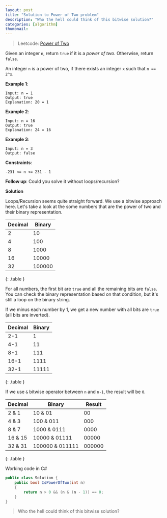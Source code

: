 ```yaml
---
layout: post
title: "Solution to Power of Two problem"
description: "Who the hell could think of this bitwise solution?"
categories: [algorithm]
thumbnail:
---
```


> Leetcode: [Power of Two](https://leetcode.com/problems/power-of-two/)

Given an integer `n`, return `true` if it is a *power of two*. Otherwise, return `false`.

An integer `n` is a power of two, if there exists an integer `x` such that `n == 2^x`.

**Example 1**:
```
Input: n = 1
Output: true
Explanation: 20 = 1
```

**Example 2**:
```
Input: n = 16
Output: true
Explanation: 24 = 16
```

**Example 3**:
```
Input: n = 3
Output: false
```

**Constraints**:
```
-231 <= n <= 231 - 1
```

**Follow up**: Could you solve it without loops/recursion?

<!-- more -->

**Solution**

Loops/Recursion seems quite straight forward. We use a bitwise approach here. Let's take a look at
the some numbers that are the power of two and their binary representation.

| Decimal | Binary |
|---------|--------|
| 2       | 10     |
| 4       | 100    |
| 8       | 1000   |
| 16      | 10000  |
| 32      | 100000 |
{: .table }

For all numbers, the first bit are `true` and all the remaining bits are `false`. You can check the
binary representation based on that condition, but it's still a loop on the binary string.

If we minus each number by 1, we get a new number with all bits are `true` (all bits are inverted).

| Decimal | Binary |
|---------|--------|
| 2-1     | 1      |
| 4-1     | 11     |
| 8-1     | 111    |
| 16-1    | 1111   |
| 32-1    | 11111  |
{: .table }

If we use `&` bitwise operator between `n` and `n-1`, the result will be `0`.

| Decimal | Binary          | Result |
|---------|-----------------|--------|
| 2 & 1   | 10 & 01         | 00     |
| 4 & 3   | 100 & 011       | 000    |
| 8 & 7   | 1000 & 0111     | 0000   |
| 16 & 15 | 10000 & 01111   | 00000  |
| 32 & 31 | 100000 & 011111 | 000000 |
{: .table }

Working code in C#

```csharp
public class Solution {
    public bool IsPowerOfTwo(int n)
    {
        return n > 0 && (n & (n - 1)) == 0;
    }
}
```

> Who the hell could think of this bitwise solution?
